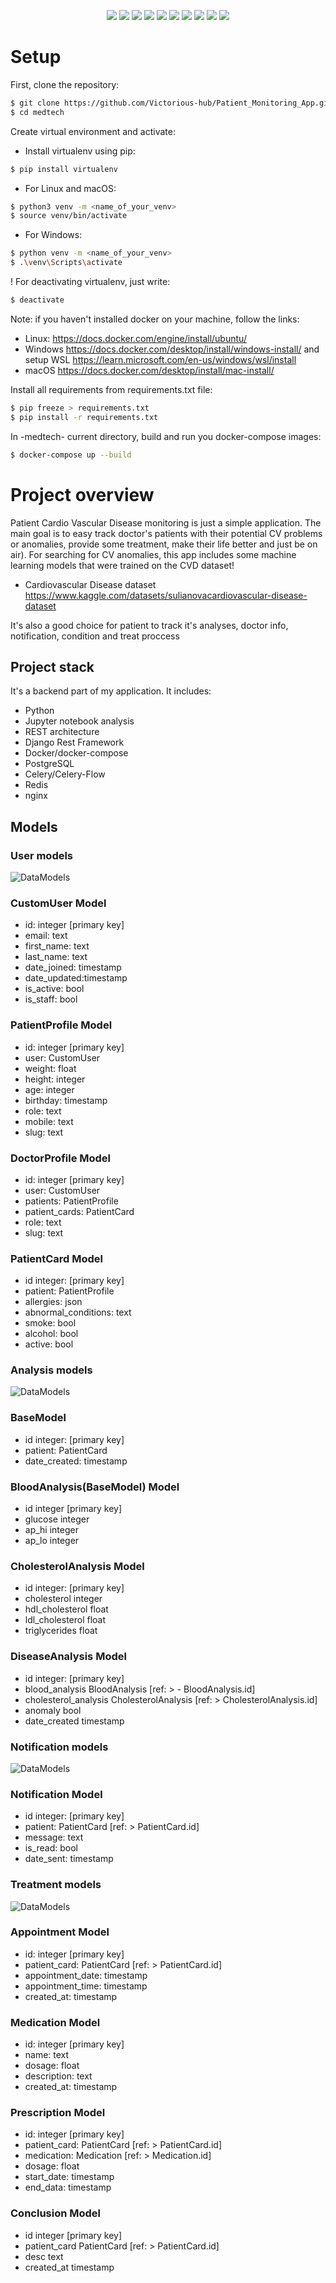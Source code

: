 <p align='center'>
<img src="https://img.shields.io/badge/Python-FFD43B?style=for-the-badge&logo=python&logoColor=blue" />

<img src="https://img.shields.io/badge/Django-092E20?style=for-the-badge&logo=django&logoColor=green" />

<img src="https://img.shields.io/badge/GitHub_Actions-2088FF?style=for-the-badge&logo=github-actions&logoColor=white" />

<img src="https://img.shields.io/badge/PostgreSQL-316192?style=for-the-badge&logo=postgresql&logoColor=white" />

<img src="https://img.shields.io/badge/redis-%23DD0031.svg?&style=for-the-badge&logo=redis&logoColor=white" />

<img src="https://img.shields.io/badge/JWT-000000?style=for-the-badge&logo=JSON%20web%20tokens&logoColor=white" />


<img src="https://img.shields.io/badge/Docker-2CA5E0?style=for-the-badge&logo=docker&logoColor=white" />

<img src="https://img.shields.io/badge/django%20rest-ff1709?style=for-the-badge&logo=django&logoColor=white" />

<img src="https://img.shields.io/badge/Nginx-009639?style=for-the-badge&logo=nginx&logoColor=white" />

<img src="https://img.shields.io/badge/scikit_learn-F7931E?style=for-the-badge&logo=scikit-learn&logoColor=white" />

</p>

# Setup
First, clone the repository:

```sh
$ git clone https://github.com/Victorious-hub/Patient_Monitoring_App.git
$ cd medtech
```

Create virtual environment and activate:

- Install virtualenv using pip:
```sh
$ pip install virtualenv
```
- For Linux and macOS:

```sh
$ python3 venv -m <name_of_your_venv>
$ source venv/bin/activate
```

- For Windows:
```sh
$ python venv -m <name_of_your_venv> 
$ .\venv\Scripts\activate
```
! For deactivating virtualenv, just write:
```sh
$ deactivate
```

Note: if you haven't installed docker on your machine, follow the links:
- Linux: https://docs.docker.com/engine/install/ubuntu/
- Windows https://docs.docker.com/desktop/install/windows-install/ and setup WSL https://learn.microsoft.com/en-us/windows/wsl/install
- macOS https://docs.docker.com/desktop/install/mac-install/

Install all requirements from requirements.txt file:
```sh
$ pip freeze > requirements.txt
$ pip install -r requirements.txt
```

In -medtech- current directory, build and run you docker-compose images:
```sh
$ docker-compose up --build 
```

# Project overview

Patient Cardio Vascular Disease monitoring is just a simple application. The main goal is to easy track doctor's patients with their potential CV problems or anomalies, provide some treatment, make their life better and just be on air). For searching for CV anomalies, this app includes some machine learning models that were trained on the CVD dataset!
- Cardiovascular Disease dataset https://www.kaggle.com/datasets/sulianovacardiovascular-disease-dataset

It's also a good choice for patient to track it's analyses, doctor info, notification, condition and treat proccess

## Project stack
It's a backend part of my application. It includes:
- Python
- Jupyter notebook analysis
- REST architecture
- Django Rest Framework
- Docker/docker-compose
- PostgreSQL
- Celery/Celery-Flow
- Redis
- nginx

## Models

### User models
![DataModels](screenshots/users_models.png)
### CustomUser Model
- id: integer [primary key]
- email: text
- first_name: text
- last_name: text 
- date_joined: timestamp
- date_updated:timestamp
- is_active: bool
- is_staff: bool
### PatientProfile Model
- id: integer [primary key]
- user: CustomUser
- weight: float
- height: integer
- age:  integer
- birthday: timestamp
- role: text
- mobile: text
- slug: text
### DoctorProfile Model
- id: integer [primary key]
- user: CustomUser
- patients: PatientProfile
- patient_cards: PatientCard
- role: text
- slug: text
### PatientCard Model
- id integer: [primary key]
- patient: PatientProfile
- allergies: json
- abnormal_conditions: text
- smoke: bool
- alcohol: bool
- active: bool

### Analysis models
 ![DataModels](screenshots/analysis_models.png)
### BaseModel
- id integer: [primary key]
- patient: PatientCard
- date_created: timestamp
### BloodAnalysis(BaseModel) Model
- id integer [primary key]
- glucose integer
- ap_hi integer
- ap_lo integer
### CholesterolAnalysis Model
- id integer: [primary key]
- cholesterol integer
- hdl_cholesterol float
- ldl_cholesterol float
- triglycerides float
### DiseaseAnalysis Model
- id integer: [primary key]
- blood_analysis BloodAnalysis [ref: > - BloodAnalysis.id]
- cholesterol_analysis CholesterolAnalysis [ref: > CholesterolAnalysis.id]
- anomaly bool
- date_created timestamp

### Notification models
 ![DataModels](screenshots/notification_models.png)

### Notification Model
- id integer: [primary key]
- patient: PatientCard [ref: > PatientCard.id]
- message: text
- is_read: bool
- date_sent: timestamp

### Treatment models
 ![DataModels](screenshots/treatment_models.png)

### Appointment Model
- id: integer [primary key]
- patient_card: PatientCard [ref: > PatientCard.id]
- appointment_date: timestamp
- appointment_time: timestamp
- created_at: timestamp
### Medication Model
- id: integer [primary key]
- name: text
- dosage: float
- description: text
- created_at: timestamp
### Prescription Model
- id: integer [primary key]
- patient_card: PatientCard [ref: > PatientCard.id]
- medication: Medication [ref: > Medication.id]
- dosage: float
- start_date: timestamp
- end_data: timestamp
### Conclusion Model
- id integer [primary key]
- patient_card PatientCard [ref: > PatientCard.id]
- desc text
- created_at timestamp

